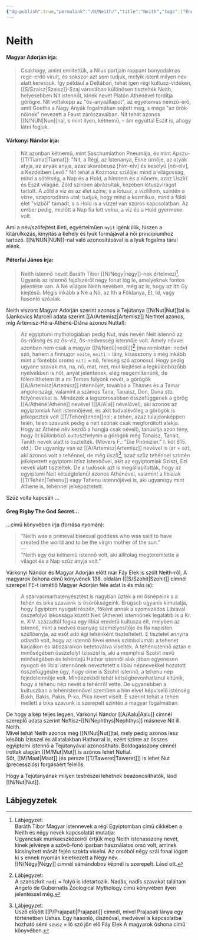 ```yaml
---
{"dg-publish":true,"permalink":"/N/Neith/","title":"Neith","tags":["Englishtexttranslated"],"created":"2023-10-25T05:03","updated":"2024-12-20T10:17"}
---
```



# Neith

#### Magyar Adorján írja:

> Csakhogy, amint említettük, a Nílus partjain roppant bonyodalmas rege-erdő virult, és sokszor azt sem tudjuk, melyik istent milyen név alatt keressük. Így például a Deltában, tehát igen régi kultusz-vidéken, [[S/Szaisz\|Szaisz]]-Szaj városában különösen tisztelték Neith, helyesebben Nit istennőt, kinek nevét Platón Athénével fordítja görögre. Nit voltaképp az "ős-anyaállapot", az egyetemes nemző-erő, amit Goethe a Nagy Anyák fogalmában sejtett meg, s maga "az örök-nőinek" nevezett a Faust zárószavaiban. Nit tehát azonos [[N/NUN\|Nun]]nal, s mint ilyen, kétnemű, – ám egyúttal Eszit is, ahogy látni fogjuk.  

#### Várkonyi Nándor írja:

> Nit azonban kétnemű, mint Saschumiathon Pneumája, és mint Apszu-[[T/Tiamat\|Tiamat]]: "Nit, a Régi, az Istenanya, Esne úrnője, az atyák atyja, az anyák anyja, azaz skarabeusz \[hím-elv\] és keselyű \[nő-elv\], a Kezdetben Levő." Nit tehát a Kozmosz szülője: mind a világosság, mind a sötétség, a Nap és a Hold, a hímnem és a nőnem, azaz Usziri és Eszit világáé. Zöld színben ábrázolták, kezében lótuszvirágot tartott. A zöld a víz és az élet színe, s a lótusz, a vízililiom, szintén a vízre, szaporodásra utal; tudjuk, hogy mind a kozmikus, mind a földi élet "vízből" támadt, s a Hold is a vízzel van szoros kapcsolatban. Az ember pedig, mielőtt a Nap fia lett volna, a víz és a Hold gyermeke volt.  

Ami a név/szófejtést illeti, egyértelműen `nyit` igénk illik, hiszen a kitárulkozás, kinyitás a kehely és lyuk formájával a női princípiumhoz tartozó. [[N/NUN\|NUN]]-nal való azonosításával is a lyuk fogalma tárul elénk.  

#### Péterfai János írja:

> Neith istennő nevét Baráth Tibor [[N/Négy\|négy]]-nek értelmezi[^1]. Ugyanis az istennő fejdíszéről négy fonat lóg le, amelyeknek fontos jelentése van. A Né világos Neith nevében, még az is, hogy az Ith Gy kiejtésű. Mégis inkább a Né a Nő, az Ith a Földanya, Et, Id, vagy hasonló szóalak.  

Neith viszont Magyar Adorján szerint azonos a Tejútanya [[N/Nut\|Nut]]tal is (Jankovics Marcell adata szerint [[A/Artemisz\|Artemisz]] Neithtel azonos, míg Artemisz-Héra-Athéné-Diána azonos Nuttal):
> Az egyiptomi mythologiában pedig Nut, más nevén Neit istennő az ős-nőiség és az ős-víz, ős-nedvesség istennője volt. Amely névvel azonban nem csak a magyar [[N/Nedű\|nedű]][^2] (ma romlottan: nedv) szó, hanem a finnugor `neite`, `neiti` = lány, kisasszony s még inkább mint a föntebbi oromo `niti` = nő, feleség szó azonosul. Hogy pedig ugyane szavak ma, na, nő, mat, mer, mul kiejtései a legkülönbözőbb nyelvekben is nőt, anyát jelentenek, elég megemlítenünk, de fölemlíthetem itt a mi Temes folyónk nevét, a görögök [[A/Artemisz\|Artemisz]] istennőjét, továbbá a Thames és a Tamar angolországi, valamint a számos Tana, Tanaisz, Don, Duna stb. folyóneveket is. Mindezek a legszorosabban összefüggenek a görög [[A/Athéné\|Athéné]] nevével ([[A/A\|a]] névelővel), aki azonos az egyiptomiak Neit istennőjével, és akit tudvalévőleg a görögök is jelképeztek volt [[T/Tehén\|tehén]]nel; a tehén, azaz tulajdonképpen teién, teien szavunk pedig a neit szónak csak megfordított alakja. Hogy az Athéné név kezdő a hangja csak névelő, tanúsítja azon tény, hogy őt különböző kultuszhelyein a görögök még Tanaisz, Tanait, Tanith nevek alatt is tisztelték. (Movers F.: "Die Phönizier." I. köt 615. old.). De ugyanígy van ez [[A/Artemisz\|Artemisz]] nevével is (ar = az), aki azonos volt a tehénnel, de még üsző[^3], azaz szűz tehénnel szintén jelképezett egyiptomi Izisz Istennővel, akit az egyiptomiak Sziszi, Ezi nevek alatt tiszteltek. De a tudósok azt is megállapították, hogy az egyiptomi Neit kétségtelenül azonos Athénével, valamint a líbiaiak [[T/Tehén\|Tehenu]] vagy Tahenu istennőjével is, aki ugyanúgy mint Athene is, tehénnel jelképeztetett.  

Szűz volta kapcsán ...

#### Greg Rigby The God Secret...

...című könyvében írja (forrása nyomán):  
> "Neith was a primeval bisexual goddess who was said to have created the world and to be the virgin mother of the sun."  
> —  
> "Neith egy ősi kétnemű istennő volt, aki állítólag megteremtette a világot és a Nap szűz anyja volt."  

Várkonyi Nándor és Magyar Adorján előtt már Fáy Elek is szólt Neith-ről, A magyarok őshona című könyvének 138. oldalán ([[S/Szohit\|Szohit]] címnél szerepel FE-t ismétlő Magyar Adorján féle adat is és más is):  
> A szarvasmarhatenyésztést is nagyban űzték a mi ősnépeink s a tehén és bika szavaink is ősörökségeink. Brugsch ugyanis kimutatja, hogy Egyiptom nyugati részén, főként annak a szomszédos Libiával összefolyó lakossága között Neit (Athene) istennőnek legalább is a Kr. e. XIV. századtól fogva egy libiai eredetű kultusza élt, melyben az istennő, mint a nedves ösanyag személyesítője és Ra napisten szüllőanyja, az esőt adó égi tehénként tiszteltetett. E tisztelet annyira odaadó volt, hogy az istennő hivei ennek szimbolumát: a tehenet karjaikon és lábszáraikon betetoválva viselték. A tehénistennő aztán e minőségében összefolyt Izisszel is, aki a memphisi Szohit nevű minőségében és tehéntejü Hathor istennői alak jában egyenesen nyugoti és libiai istennőnek neveztetett s libiai népnevekkel hozatott összefüggésbe úgy, hogy címe is Szohit istennő, a tehenu nép fejedelemnője volt. Mindezekböl tehát kétségbevonhatlanul kitünik, hogy a tehenu nép nevét a tehénről vette. De ugyanebben a kultuszban a tehénistennővel szemben a hím elvet képviselő isténség Bakh, Bakis, Pakis, P-ka, Pika nevet viselt. E szerint tehát a tehén mellett a bika szavunk is szerepelt szintén a magyar fogalmában.  

De hogy a kép teljes legyen, Várkonyi Nándor [[A/Aalu\|Aalu]] címnél szereplő adata szerint Neftisz-[[N/Nephthys\|Nephthys]] másneve Nit ill. Neith.  
Mivel tehát Neith azonos még [[N/Nut\|Nut]]tal, mely pedig azonos lesz később Ízisszel és állatalakban Hathorral is, ezért szinte az összes egyiptomi istennő a Tejútanyával azonosítható. Boldogasszony címnél írottak alapján [[M/Mut\|Mut]] is azonos lehet Nuttal.  
Sőt, [[M/Maat\|Maat]] (és persze [[T/Taweret\|Taweret]]) is lehet Nut (precessziós) forgásáért felelős.  

Hogy a Tejútanyának milyen testrészei lehetnek beazonosíthatók, lásd [[N/Nut\|Nut]].  

## Lábjegyzetek

[^1]: Lábjegyzet:  
Baráth Tibor Magyar istennevek a régi Egyiptomban című cikkében a Neith és négy nevek kapcsolatát mutatja:  
Ugyancsak munkaeszközeiről értjük meg Neith istenasszony nevét, kinek jelvénye a szövő-fonó iparban használatos orsó volt, aminek kicsinyített mását fején szokta viselni. Az orsóból négy szál fonal lógott ki s ennek nyomán keletkezett a Négy név.  
[[N/Négy\|Négy]] címnél sámándobos képnél is szerepelt. Lásd ott.  

[^2]: Lábjegyzet:  
A szanszkrit `nadī` = folyó is idetartozik. Nadâs, nadîs szavakat találtam Angelo de Gubernatis Zoological Mythology című könyvében ilyen jelentéssel még.  

[^3]: Lábjegyzet:  
Üsző előjött [[P/Prajapati\|Prajapati]] címnél, mivel Prajapati lánya egy történetben Ushas. Egy hasonló, disznóval, medvével is kapcsolatba hozható sémi `szusz` = ló szó jön elő Fáy Elek A magyarok őshona című könyvében.  